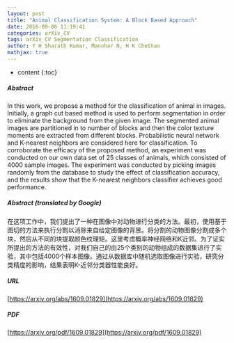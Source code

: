 ```yaml
---
layout: post
title: "Animal Classification System: A Block Based Approach"
date: 2016-09-06 11:19:41
categories: arXiv_CV
tags: arXiv_CV Segmentation Classification
author: Y H Sharath Kumar, Manohar N, H K Chethan
mathjax: true
---
```


* content
{:toc}

##### Abstract
In this work, we propose a method for the classification of animal in images. Initially, a graph cut based method is used to perform segmentation in order to eliminate the background from the given image. The segmented animal images are partitioned in to number of blocks and then the color texture moments are extracted from different blocks. Probabilistic neural network and K-nearest neighbors are considered here for classification. To corroborate the efficacy of the proposed method, an experiment was conducted on our own data set of 25 classes of animals, which consisted of 4000 sample images. The experiment was conducted by picking images randomly from the database to study the effect of classification accuracy, and the results show that the K-nearest neighbors classifier achieves good performance.

##### Abstract (translated by Google)
在这项工作中，我们提出了一种在图像中对动物进行分类的方法。最初，使用基于图切的方法来执行分割以消除来自给定图像的背景。将分割的动物图像分割成多个块，然后从不同的块提取颜色纹理矩。这里考虑概率神经网络和K近邻。为了证实所提出的方法的有效性，对我们自己的由25个类别的动物组成的数据集进行了实验，其中包括4000个样本图像。通过从数据库中随机选取图像进行实验，研究分类精度的影响，结果表明K-近邻分类器性能良好。

##### URL
[https://arxiv.org/abs/1609.01829](https://arxiv.org/abs/1609.01829)

##### PDF
[https://arxiv.org/pdf/1609.01829](https://arxiv.org/pdf/1609.01829)

